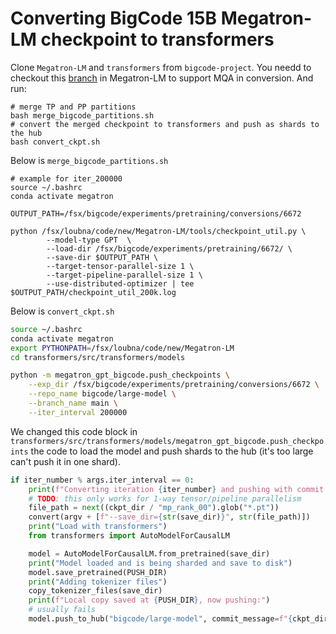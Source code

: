 # Converting BigCode 15B Megatron-LM checkpoint to transformers

Clone `Megatron-LM` and `transformers` from `bigcode-project`. You needd to checkout this [branch](https://github.com/bigcode-project/Megatron-LM/pull/40) in Megatron-LM to support MQA in conversion.
And run:
```
# merge TP and PP partitions
bash merge_bigcode_partitions.sh
# convert the merged checkpoint to transformers and push as shards to the hub
bash convert_ckpt.sh
```

Below is `merge_bigcode_partitions.sh`
```
# example for iter_200000
source ~/.bashrc
conda activate megatron

OUTPUT_PATH=/fsx/bigcode/experiments/pretraining/conversions/6672

python /fsx/loubna/code/new/Megatron-LM/tools/checkpoint_util.py \
        --model-type GPT  \
        --load-dir /fsx/bigcode/experiments/pretraining/6672/ \
        --save-dir $OUTPUT_PATH \
        --target-tensor-parallel-size 1 \
        --target-pipeline-parallel-size 1 \
        --use-distributed-optimizer | tee $OUTPUT_PATH/checkpoint_util_200k.log
```

Below is `convert_ckpt.sh`
```bash 
source ~/.bashrc
conda activate megatron
export PYTHONPATH=/fsx/loubna/code/new/Megatron-LM
cd transformers/src/transformers/models

python -m megatron_gpt_bigcode.push_checkpoints \
    --exp_dir /fsx/bigcode/experiments/pretraining/conversions/6672 \
    --repo_name bigcode/large-model \
    --branch_name main \
    --iter_interval 200000
```
We changed this code block in `transformers/src/transformers/models/megatron_gpt_bigcode.push_checkpoints` the code to load the model and push shards to the hub (it's too large can't push it in one shard).

```python
if iter_number % args.iter_interval == 0:
    print(f"Converting iteration {iter_number} and pushing with commit {ckpt_dir.name}")
    # TODO: this only works for 1-way tensor/pipeline parallelism
    file_path = next((ckpt_dir / "mp_rank_00").glob("*.pt"))
    convert(argv + [f"--save_dir={str(save_dir)}", str(file_path)])
    print("Load with transformers")
    from transformers import AutoModelForCausalLM

    model = AutoModelForCausalLM.from_pretrained(save_dir)
    print("Model loaded and is being sharded and save to disk")
    model.save_pretrained(PUSH_DIR)
    print("Adding tokenizer files")
    copy_tokenizer_files(save_dir)
    print(f"Local copy saved at {PUSH_DIR}, now pushing:")
    # usually fails
    model.push_to_hub("bigcode/large-model", commit_message=f"{ckpt_dir.name}")
